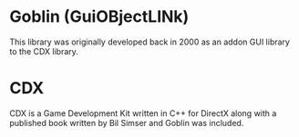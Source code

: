 # Goblin (GuiOBjectLINk)  
  
This library was originally developed back in 2000 as an addon GUI library to the CDX library.  
  
# CDX  
CDX is a Game Development Kit written in C++ for DirectX along with a published book written by Bil Simser and Goblin was included.  


